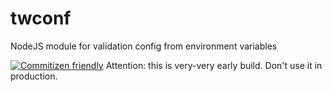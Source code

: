 # twconf
NodeJS module for validation config from environment variables

[![Commitizen friendly](https://img.shields.io/badge/commitizen-friendly-brightgreen.svg)](http://commitizen.github.io/cz-cli/)
Attention: this is very-very early build. Don't use it in production.

